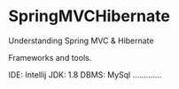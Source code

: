 # SpringMVCHibernate
Understanding Spring MVC &amp; Hibernate

Frameworks and tools.

IDE: Intellij
JDK: 1.8
DBMS: MySql
.............
